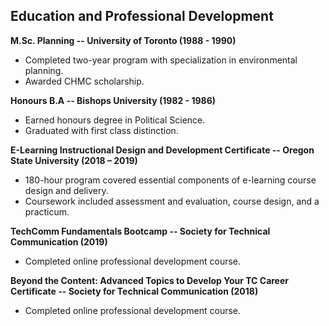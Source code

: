 ## Education and Professional Development

**M.Sc. Planning -- University of Toronto (1988 - 1990)**
* Completed two-year program with specialization in environmental planning.
* Awarded CHMC scholarship.


**Honours B.A -- Bishops University (1982 - 1986)**
* Earned honours degree in Political Science.
* Graduated with first class distinction.


**E-Learning Instructional Design and Development Certificate -- Oregon State University (2018 – 2019)**
* 180-hour program covered essential components of e-learning course design and delivery. 
* Coursework included assessment and evaluation, course design, and a practicum.


**TechComm Fundamentals Bootcamp -- Society for Technical Communication (2019)**
* Completed online professional development course.


**Beyond the Content: Advanced Topics to Develop Your TC Career Certificate -- Society for Technical Communication (2018)**
* Completed online professional development course.

